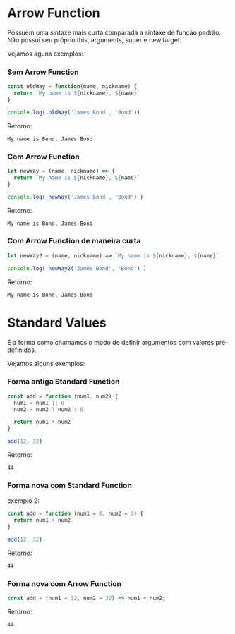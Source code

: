 # Arrow Function

Possuem uma sintaxe mais curta comparada a sintaxe de função padrão. Não possui seu próprio this, arguments, super e new.target.

Vejamos aguns exemplos:

### Sem Arrow Function

```js
const oldWay = function(name, nickname) {
  return `My name is ${nickname}, ${name}`
}

console.log( oldWay('James Bond', 'Bond'))
```

Retorno:
```
My name is Bond, James Bond
```

### Com Arrow Function

```js
let newWay = (name, nickname) => {
  return `My name is ${nickname}, ${name}`
}

console.log( newWay('James Bond', 'Bond') )
```

Retorno:
```
My name is Bond, James Bond
```

### Com Arrow Function de maneira curta

```js
let newWay2 = (name, nickname) => `My name is ${nickname}, ${name}`

console.log( newWay2('James Bond', 'Bond') )
```

Retorno:
```
My name is Bond, James Bond
```

# Standard Values

É a forma como chamamos o modo de definir argumentos com valores pré-definidos.

Vejamos alguns exemplos:

### Forma antiga Standard Function

```js
const add = function (num1, num2) {
  num1 = num1 || 0 
  num2 = num2 ? num2 : 0 

  return num1 + num2
}

add(12, 32)
```

Retorno:
```
44
```

### Forma nova com Standard Function  
exemplo 2:

```js
const add = function (num1 = 0, num2 = 0) {
  return num1 + num2
}

add(12, 32)
```

Retorno:
```
44
```

### Forma nova com Arrow Function

```js
const add = (num1 = 12, num2 = 32) => num1 + num2;
```

Retorno:
```
44
```